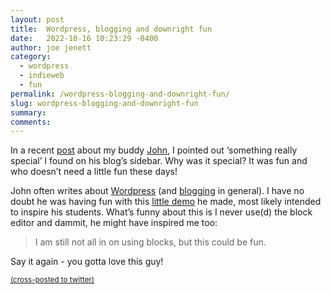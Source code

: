 ```yaml
---
layout: post
title:  Wordpress, blogging and downright fun
date:   2022-10-16 10:23:29 -0400
author: joe jenett
category:
  - wordpress
  - indieweb
  - fun
permalink: /wordpress-blogging-and-downright-fun/
slug: wordpress-blogging-and-downright-fun
summary:
comments: 
---
```

<p>In a recent <a href="/you-gotta-love-this-guy/">post</a> about my buddy <a href="https://johnjohnston.info/blog/">John</a>, I pointed out ‘something really special’ I found on his blog’s sidebar. Why was it special? It was fun and who doesn’t need a little fun these days!</p>
<p>John often writes about <a href="https://johnjohnston.info/blog/tag/wordpress/">Wordpress</a> (and <a href="https://johnjohnston.info/blog/tag/blogging/">blogging</a> in general). I have no doubt he was having fun with this <a href="https://johnjohnston.info/blog/blocks-css/">little demo</a> he made, most likely intended to inspire his students. What’s funny about this is I never use(d) the block editor and dammit, he might have inspired me too: </p>
<blockquote><p>
I am still not all in on using blocks, but this could be fun.
</p></blockquote>
<p>Say it again - you gotta love this guy!</p>
<a href="https://brid.gy/publish/twitter"><small>(cross-posted to twitter)</small></a>
<data class="p-bridgy-omit-link" value="false"></data>